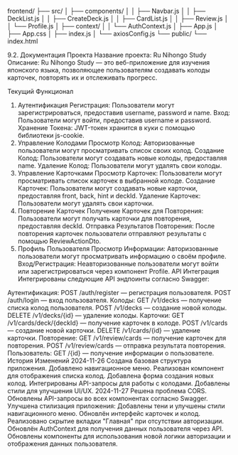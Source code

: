 frontend/
  ├── src/
  │   ├── components/
  │   │   ├── Navbar.js
  │   │   ├── DeckList.js
  │   │   ├── CreateDeck.js
  │   │   ├── CardList.js
  │   │   ├── Review.js
  │   │   └── Profile.js
  │   ├── context/
  │   │   └── AuthContext.js
  │   ├── App.js
  │   ├── App.css
  │   ├── index.js
  │   └── axiosConfig.js
  └── public/
      └── index.html

9.2. Документация Проекта
Название проекта: Ru Nihongo Study
Описание: Ru Nihongo Study — это веб-приложение для изучения японского языка, позволяющее пользователям создавать колоды карточек, повторять их и отслеживать прогресс.

Текущий Функционал
1. Аутентификация
Регистрация: Пользователи могут зарегистрироваться, предоставив username, password и name.
Вход: Пользователи могут войти, предоставив username и password.
Хранение Токена: JWT-токен хранится в куки с помощью библиотеки js-cookie.
2. Управление Колодами
Просмотр Колод: Авторизованные пользователи могут просматривать список своих колод.
Создание Колод: Пользователи могут создавать новые колоды, предоставляя name.
Удаление Колод: Пользователи могут удалять свои колоды.
3. Управление Карточками
Просмотр Карточек: Пользователи могут просматривать список карточек в выбранной колоде.
Создание Карточек: Пользователи могут создавать новые карточки, предоставляя front, back, hint и deckId.
Удаление Карточек: Пользователи могут удалять свои карточки.
4. Повторение Карточек
Получение Карточек для Повторения: Пользователи могут получать карточки для повторения, предоставляя deckId.
Отправка Результатов Повторения: После повторения карточек пользователи отправляют результаты с помощью ReviewActionDto.
5. Профиль Пользователя
Просмотр Информации: Авторизованные пользователи могут просматривать информацию о своём профиле.
Вход/Регистрация: Неавторизованные пользователи могут войти или зарегистрироваться через компонент Profile.
API Интеграция
Интегрированы следующие API эндпоинты согласно Swagger:

Аутентификация:
POST /auth/register — регистрация пользователя.
POST /auth/login — вход пользователя.
Колоды:
GET /v1/decks — получение списка колод пользователя.
POST /v1/decks — создание новой колоды.
DELETE /v1/decks/{id} — удаление колоды.
Карточки:
GET /v1/cards/deck/{deckId} — получение карточек в колоде.
POST /v1/cards — создание новой карточки.
DELETE /v1/cards/{id} — удаление карточки.
Повторение:
GET /v1/review/cards — получение карточек для повторения.
POST /v1/review/cards — отправка результата повторения.
Пользователь:
GET /{id} — получение информации о пользователе.
История Изменений
2024-11-26
Создана базовая структура приложения.
Добавлено навигационное меню.
Реализован компонент для отображения списка колод.
Добавлена форма создания новых колод.
Интегрированы API-запросы для работы с колодами.
Добавлены стили для улучшения UI/UX.
2024-11-27
Решена проблема CORS.
Обновлены API-запросы во всех компонентах согласно Swagger.
Улучшена стилизация приложения:
Добавлены тени и улучшены стили навигационного меню.
Обновлён интерфейс карточек и колод.
Реализовано скрытие вкладки "Главная" при отсутствии авторизации.
Обновлён AuthContext для получения данных пользователя через API.
Обновлены компоненты для использования новой логики авторизации и отображения данных пользователя.
